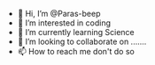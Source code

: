 - 👋 Hi, I’m @Paras-beep
- 👀 I’m interested in coding
- 🌱 I’m currently learning Science
- 💞️ I’m looking to collaborate on .......
- 📫 How to reach me don't do so 

<!---
Paras-beep/Paras-beep is a ✨ special ✨ repository because its `README.md` (this file) appears on your GitHub profile.
You can click the Preview link to take a look at your changes.
--->
